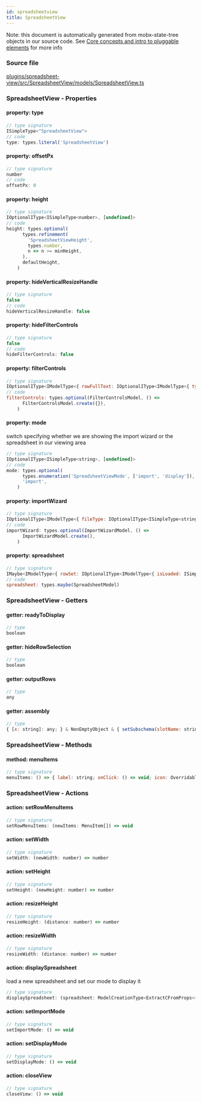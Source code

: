 ```yaml
---
id: spreadsheetview
title: SpreadsheetView
---
```


Note: this document is automatically generated from mobx-state-tree objects in
our source code. See
[Core concepts and intro to pluggable elements](/docs/developer_guide/) for more
info

### Source file

[plugins/spreadsheet-view/src/SpreadsheetView/models/SpreadsheetView.ts](https://github.com/GMOD/jbrowse-components/blob/main/plugins/spreadsheet-view/src/SpreadsheetView/models/SpreadsheetView.ts)

### SpreadsheetView - Properties

#### property: type

```js
// type signature
ISimpleType<"SpreadsheetView">
// code
type: types.literal('SpreadsheetView')
```

#### property: offsetPx

```js
// type signature
number
// code
offsetPx: 0
```

#### property: height

```js
// type signature
IOptionalIType<ISimpleType<number>, [undefined]>
// code
height: types.optional(
      types.refinement(
        'SpreadsheetViewHeight',
        types.number,
        n => n >= minHeight,
      ),
      defaultHeight,
    )
```

#### property: hideVerticalResizeHandle

```js
// type signature
false
// code
hideVerticalResizeHandle: false
```

#### property: hideFilterControls

```js
// type signature
false
// code
hideFilterControls: false
```

#### property: filterControls

```js
// type signature
IOptionalIType<IModelType<{ rowFullText: IOptionalIType<IModelType<{ type: ISimpleType<"RowFullText">; stringToFind: IType<string, string, string>; }, { readonly predicate: (_sheet: unknown, row: { cellsWithDerived: { text: string; }[]; }) => boolean; } & { ...; }, _NotCustomized, _NotCustomized>, [...]>; columnFilt...
// code
filterControls: types.optional(FilterControlsModel, () =>
      FilterControlsModel.create({}),
    )
```

#### property: mode

switch specifying whether we are showing the import wizard or the spreadsheet in
our viewing area

```js
// type signature
IOptionalIType<ISimpleType<string>, [undefined]>
// code
mode: types.optional(
      types.enumeration('SpreadsheetViewMode', ['import', 'display']),
      'import',
    )
```

#### property: importWizard

```js
// type signature
IOptionalIType<IModelType<{ fileType: IOptionalIType<ISimpleType<string>, [undefined]>; hasColumnNameLine: IType<boolean, boolean, boolean>; columnNameLineNumber: IType<...>; selectedAssemblyName: IMaybe<...>; }, { ...; } & ... 1 more ... & { ...; }, _NotCustomized, _NotCustomized>, [...]>
// code
importWizard: types.optional(ImportWizardModel, () =>
      ImportWizardModel.create(),
    )
```

#### property: spreadsheet

```js
// type signature
IMaybe<IModelType<{ rowSet: IOptionalIType<IModelType<{ isLoaded: ISimpleType<true>; rows: IArrayType<IModelType<{ id: ISimpleType<string>; cells: IArrayType<IModelType<{ text: ISimpleType<string>; extendedData: IMaybe<IType<any, any, any>>; }, {}, _NotCustomized, _NotCustomized>>; extendedData: IMaybe<...>; isSelec...
// code
spreadsheet: types.maybe(SpreadsheetModel)
```

### SpreadsheetView - Getters

#### getter: readyToDisplay

```js
// type
boolean
```

#### getter: hideRowSelection

```js
// type
boolean
```

#### getter: outputRows

```js
// type
any
```

#### getter: assembly

```js
// type
{ [x: string]: any; } & NonEmptyObject & { setSubschema(slotName: string, data: unknown): any; } & IStateTreeNode<AnyConfigurationSchemaType>
```

### SpreadsheetView - Methods

#### method: menuItems

```js
// type signature
menuItems: () => { label: string; onClick: () => void; icon: OverridableComponent<SvgIconTypeMap<{}, "svg">> & { muiName: string; }; }[]
```

### SpreadsheetView - Actions

#### action: setRowMenuItems

```js
// type signature
setRowMenuItems: (newItems: MenuItem[]) => void
```

#### action: setWidth

```js
// type signature
setWidth: (newWidth: number) => number
```

#### action: setHeight

```js
// type signature
setHeight: (newHeight: number) => number
```

#### action: resizeHeight

```js
// type signature
resizeHeight: (distance: number) => number
```

#### action: resizeWidth

```js
// type signature
resizeWidth: (distance: number) => number
```

#### action: displaySpreadsheet

load a new spreadsheet and set our mode to display it

```js
// type signature
displaySpreadsheet: (spreadsheet: ModelCreationType<ExtractCFromProps<{ rowSet: IOptionalIType<IModelType<{ isLoaded: ISimpleType<true>; rows: IArrayType<IModelType<{ id: ISimpleType<string>; cells: IArrayType<IModelType<{ text: ISimpleType<string>; extendedData: IMaybe<...>; }, {}, _NotCustomized, _NotCustomized>>; extendedData: IMayb...
```

#### action: setImportMode

```js
// type signature
setImportMode: () => void
```

#### action: setDisplayMode

```js
// type signature
setDisplayMode: () => void
```

#### action: closeView

```js
// type signature
closeView: () => void
```
